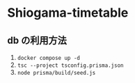 # Shiogama-timetable

## db の利用方法

1. `docker compose up -d`
2. `tsc --project tsconfig.prisma.json`
3. `node prisma/build/seed.js`
